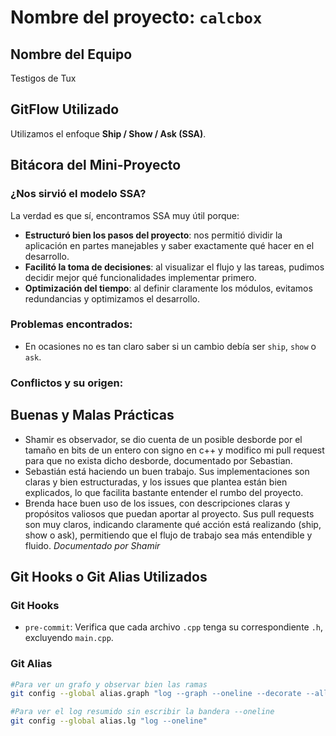 # Nombre del proyecto: `calcbox`

## Nombre del Equipo
Testigos de Tux

## GitFlow Utilizado
Utilizamos el enfoque **Ship / Show / Ask (SSA)**. 

## Bitácora del Mini-Proyecto

### ¿Nos sirvió el modelo SSA?

La verdad es que sí, encontramos SSA muy útil porque:

- **Estructuró bien los pasos del proyecto**: nos permitió dividir la aplicación en partes manejables y saber exactamente qué hacer en el desarrollo.
- **Facilitó la toma de decisiones**: al visualizar el flujo y las tareas, pudimos decidir mejor qué funcionalidades implementar primero.
- **Optimización del tiempo**: al definir claramente los módulos, evitamos redundancias y optimizamos el desarrollo.



### Problemas encontrados:
- En ocasiones no es tan claro saber si un cambio debía ser `ship`, `show` o `ask`.

### Conflictos y su origen:

## Buenas y Malas Prácticas
 -   Shamir es observador, se dio cuenta de un posible desborde por el tamaño en bits de un entero con signo en c++ y modifico mi pull request para que no exista dicho desborde, documentado por Sebastian.
 - Sebastián está haciendo un buen trabajo. Sus implementaciones son claras y bien estructuradas, y los issues que plantea están bien explicados, lo que facilita bastante entender el rumbo del proyecto. 
 - Brenda hace buen uso de los issues, con descripciones claras y propósitos valiosos que puedan aportar al proyecto. Sus pull requests son muy claros, indicando claramente qué acción está realizando (ship, show o ask), permitiendo que el flujo de trabajo sea más entendible y fluido. *Documentado por Shamir*

## Git Hooks o Git Alias Utilizados

### Git Hooks

- `pre-commit`: Verifica que cada archivo `.cpp` tenga su correspondiente `.h`, excluyendo `main.cpp`.

### Git Alias
```bash
#Para ver un grafo y observar bien las ramas
git config --global alias.graph "log --graph --oneline --decorate --all"

#Para ver el log resumido sin escribir la bandera --oneline
git config --global alias.lg "log --oneline"
